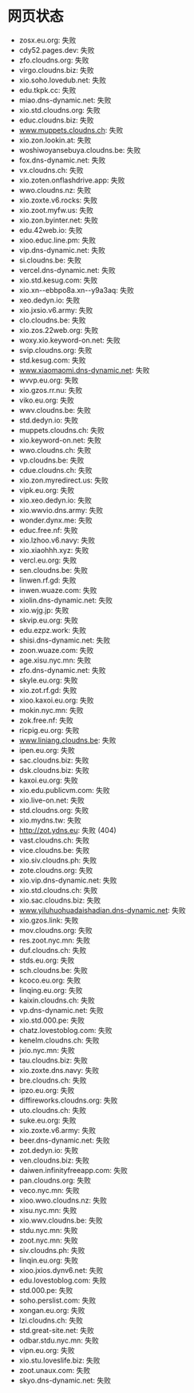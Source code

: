 # 网页状态
- zosx.eu.org: 失败
- cdy52.pages.dev: 失败
- zfo.cloudns.org: 失败
- virgo.cloudns.biz: 失败
- xio.soho.lovedub.net: 失败
- edu.tkpk.cc: 失败
- miao.dns-dynamic.net: 失败
- xio.std.cloudns.org: 失败
- educ.cloudns.biz: 失败
- www.muppets.cloudns.ch: 失败
- xio.zon.lookin.at: 失败
- woshiwoyansebuya.cloudns.be: 失败
- fox.dns-dynamic.net: 失败
- vx.cloudns.ch: 失败
- xio.zoten.onflashdrive.app: 失败
- wwo.cloudns.nz: 失败
- xio.zoxte.v6.rocks: 失败
- xio.zoot.myfw.us: 失败
- xio.zon.byinter.net: 失败
- edu.42web.io: 失败
- xioo.educ.line.pm: 失败
- vip.dns-dynamic.net: 失败
- si.cloudns.be: 失败
- vercel.dns-dynamic.net: 失败
- xio.std.kesug.com: 失败
- xio.xn--ebbpo8a.xn--y9a3aq: 失败
- xeo.dedyn.io: 失败
- xio.jxsio.v6.army: 失败
- clo.cloudns.be: 失败
- xio.zos.22web.org: 失败
- woxy.xio.keyword-on.net: 失败
- svip.cloudns.org: 失败
- std.kesug.com: 失败
- www.xiaomaomi.dns-dynamic.net: 失败
- wvvp.eu.org: 失败
- xio.gzos.rr.nu: 失败
- viko.eu.org: 失败
- wwv.cloudns.be: 失败
- std.dedyn.io: 失败
- muppets.cloudns.ch: 失败
- xio.keyword-on.net: 失败
- wwo.cloudns.ch: 失败
- vp.cloudns.be: 失败
- cdue.cloudns.ch: 失败
- xio.zon.myredirect.us: 失败
- vipk.eu.org: 失败
- xio.xeo.dedyn.io: 失败
- xio.wwvio.dns.army: 失败
- wonder.dynx.me: 失败
- educ.free.nf: 失败
- xio.lzhoo.v6.navy: 失败
- xio.xiaohhh.xyz: 失败
- vercl.eu.org: 失败
- sen.cloudns.be: 失败
- linwen.rf.gd: 失败
- inwen.wuaze.com: 失败
- xiolin.dns-dynamic.net: 失败
- xio.wjg.jp: 失败
- skvip.eu.org: 失败
- edu.ezpz.work: 失败
- shisi.dns-dynamic.net: 失败
- zoon.wuaze.com: 失败
- age.xisu.nyc.mn: 失败
- zfo.dns-dynamic.net: 失败
- skyle.eu.org: 失败
- xio.zot.rf.gd: 失败
- xioo.kaxoi.eu.org: 失败
- mokin.nyc.mn: 失败
- zok.free.nf: 失败
- ricpig.eu.org: 失败
- www.liniang.cloudns.be: 失败
- ipen.eu.org: 失败
- sac.cloudns.biz: 失败
- dsk.cloudns.biz: 失败
- kaxoi.eu.org: 失败
- xio.edu.publicvm.com: 失败
- xio.live-on.net: 失败
- std.cloudns.org: 失败
- xio.mydns.tw: 失败
- http://zot.ydns.eu: 失败 (404)
- vast.cloudns.ch: 失败
- vice.cloudns.be: 失败
- xio.siv.cloudns.ph: 失败
- zote.cloudns.org: 失败
- xio.vip.dns-dynamic.net: 失败
- xio.std.cloudns.ch: 失败
- xio.sac.cloudns.biz: 失败
- www.yiluhuohuadaishadian.dns-dynamic.net: 失败
- xio.gzos.link: 失败
- mov.cloudns.org: 失败
- res.zoot.nyc.mn: 失败
- duf.cloudns.ch: 失败
- stds.eu.org: 失败
- sch.cloudns.be: 失败
- kcoco.eu.org: 失败
- linqing.eu.org: 失败
- kaixin.cloudns.ch: 失败
- vp.dns-dynamic.net: 失败
- xio.std.000.pe: 失败
- chatz.lovestoblog.com: 失败
- kenelm.cloudns.ch: 失败
- jxio.nyc.mn: 失败
- tau.cloudns.biz: 失败
- xio.zoxte.dns.navy: 失败
- bre.cloudns.ch: 失败
- ipzo.eu.org: 失败
- diffireworks.cloudns.org: 失败
- uto.cloudns.ch: 失败
- suke.eu.org: 失败
- xio.zoxte.v6.army: 失败
- beer.dns-dynamic.net: 失败
- zot.dedyn.io: 失败
- ven.cloudns.biz: 失败
- daiwen.infinityfreeapp.com: 失败
- pan.cloudns.org: 失败
- veco.nyc.mn: 失败
- xioo.wwo.cloudns.nz: 失败
- xisu.nyc.mn: 失败
- xio.wwv.cloudns.be: 失败
- stdu.nyc.mn: 失败
- zoot.nyc.mn: 失败
- siv.cloudns.ph: 失败
- linqin.eu.org: 失败
- xioo.jxios.dynv6.net: 失败
- edu.lovestoblog.com: 失败
- std.000.pe: 失败
- soho.perslist.com: 失败
- xongan.eu.org: 失败
- lzi.cloudns.ch: 失败
- std.great-site.net: 失败
- odbar.stdu.nyc.mn: 失败
- vipn.eu.org: 失败
- xio.stu.loveslife.biz: 失败
- zoot.unaux.com: 失败
- skyo.dns-dynamic.net: 失败
